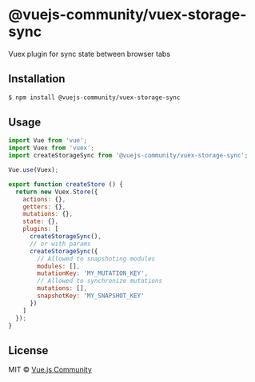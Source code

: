 # @vuejs-community/vuex-storage-sync
Vuex plugin for sync state between browser tabs

## Installation

```bash
$ npm install @vuejs-community/vuex-storage-sync
```

## Usage

```js
import Vue from 'vue';
import Vuex from 'vuex';
import createStorageSync from '@vuejs-community/vuex-storage-sync';

Vue.use(Vuex);

export function createStore () {
  return new Vuex.Store({
    actions: {},
    getters: {},
    mutations: {},
    state: {},
    plugins: [
      createStorageSync(),
      // or with params
      createStorageSync({
        // Allowed to snapshoting modules
        modules: [],
        mutationKey: 'MY_MUTATION_KEY',
        // Allowed to synchronize mutations
        mutations: [],
        snapshotKey: 'MY_SNAPSHOT_KEY'
      })
    ]
  });
}
```

## License

MIT © [Vue.js Community](https://github.com/vuejs-community)
